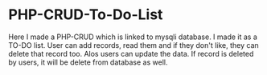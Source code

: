 # PHP-CRUD-To-Do-List
Here I made a PHP-CRUD which is linked to mysqli database. I made it as a TO-DO list.
User can add records, read them and if they don't like, they can delete that record too.
Alos users can update the data. 
If record is deleted by users, it will be delete from database as well. 
